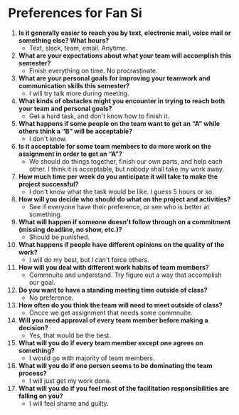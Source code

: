 # Preferences for Fan Si

1. __Is it generally easier to reach you by text, electronic mail, voice mail or something else?  What hours?__ 
   * Text, slack, team, email. Anytime.
1. __What are your expectations about what your team will accomplish this semester?__ 
   * Finish everything on time. No procrastinate.
1. __What are your personal goals for improving your teamwork and communication skills this semester?__ 
   * I will try talk more during meeting.
1. __What kinds of obstacles might you encounter in trying to reach both your team and personal goals?__ 
   * Get a hard task, and don't know how to finish it.
1. __What happens if some people on the team want to get an “A” while others think a “B” will be acceptable?__ 
   * I don't know. 
1. __Is it acceptable for some team members to do more work on the assignment in order to get an “A”?__ 
   * We should do things together, finish our own parts, and help each other. I think it is acceptable, but nobody shall take my work away.
1. __How much time per week do you anticipate it will take to make the project successful?__ 
   * I don't know what the task would be like. I guess 5 hours or so.
1. __How will you decide who should do what on the project and activities?__ 
   * See if everyone have their preference, or see who is better at something.
1. __What will happen if someone doesn’t follow through on a commitment (missing deadline, no show, etc.)?__ 
   * Should be punished.
1. __What happens if people have different opinions on the quality of the work?__ 
   * I will do my best, but I can't force others.
1. __How will you deal with different work habits of team members?__ 
   * Commnuite and understand. Try figure out a way that accomplish our goal.
1. __Do you want to have a standing meeting time outside of class?__ 
   * No preference.
1. __How often do you think the team will need to meet outside of class?__ 
   * Oncce we get assignment that needs some commnuite.
1. __Will you need approval of every team member before making a decision?__ 
   * Yes, that would be the best.
1. __What will you do if every team member except one agrees on something?__ 
   * I would go with majority of team members.
1. __What will you do if one person seems to be dominating the team process?__ 
   * I will just get my work done.
1. __What will you do if you feel most of the facilitation responsibilities are falling on you?__ 
   * I will feel shame and guilty.
